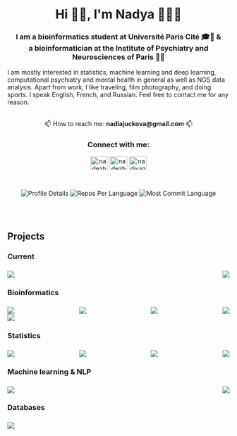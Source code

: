 <h1 align="center">Hi 👋🏻, I'm Nadya 👩🏻‍🦰</h1>
<h3 align="center">I am a bioinformatics student at Université Paris Cité 🎓🔬 & <br> a bioinformatician at the Institute of Psychiatry and Neurosciences of Paris 🧠🧬</h3>
I am mostly interested in statistics, machine learning and deep learning, computational psychiatry and mental health in general as well as NGS data analysis. Apart from work, I like traveling, film photography, and doing sports. I speak English, French, and Russian. Feel free to contact me for any reason. <br><br>
<p align="center"> 📫 How to reach me: <b>nadiajuckova@gmail.com</b> 📫</p>

<h3 align="center">Connect with me:</h3>
<p align="center">
<a href="https://linkedin.com/in/nadezhdazhukova" target="blank"><img align="center" src="https://raw.githubusercontent.com/rahuldkjain/github-profile-readme-generator/master/src/images/icons/Social/linked-in-alt.svg" alt="nadezhdazhukova" height="30" width="40" /></a>
<a href="https://kaggle.com/nadezhdazhukova" target="blank"><img align="center" src="https://raw.githubusercontent.com/rahuldkjain/github-profile-readme-generator/master/src/images/icons/Social/kaggle.svg" alt="nadezhdazhukova" height="30" width="40" /></a>
<a href="https://instagram.com/nadiyazhukova" target="blank"><img align="center" src="https://raw.githubusercontent.com/rahuldkjain/github-profile-readme-generator/master/src/images/icons/Social/instagram.svg" alt="nadiyazhukova" height="30" width="40" /></a>
</p>
<br>
<p align="center">
  <img src="http://github-profile-summary-cards.vercel.app/api/cards/profile-details?username=zhukovanadezhda&theme=dracula" alt="Profile Details">
  <img src="http://github-profile-summary-cards.vercel.app/api/cards/repos-per-language?username=zhukovanadezhda&theme=dracula" alt="Repos Per Language">
  <img src="http://github-profile-summary-cards.vercel.app/api/cards/most-commit-language?username=zhukovanadezhda&theme=dracula" alt="Most Commit Language">
</p>

<br><br>
<h2>Projects</h2>

<h3>Current<h3>

<div style="display: flex; justify-content: space-between;">
 <a href="https://github.com/zhukovanadezhda/bioinformatics-software">
    <img src="https://github-readme-stats.vercel.app/api/pin/?username=zhukovanadezhda&repo=bioinformatics-software&show_owner=false)">
 </a>
 
 <a href="https://github.com/zhukovanadezhda/schizophrenia">
    <img src="https://github-readme-stats.vercel.app/api/pin/?username=zhukovanadezhda&repo=schizophrenia&show_owner=false">
 </a>


</div>


<h3>Bioinformatics<h3>

<div style="display: flex; justify-content: space-between;">
 <a href="https://github.com/zhukovanadezhda/bioinformatics-software">
    <img src="https://github-readme-stats.vercel.app/api/pin/?username=zhukovanadezhda&repo=bioinformatics-software&show_owner=false)">
 </a>
 
<a href="https://github.com/zhukovanadezhda/smith-waterman">
   <img src="https://github-readme-stats.vercel.app/api/pin/?username=zhukovanadezhda&repo=smith-waterman&show_owner=false">
</a>
 
<a href="https://github.com/zhukovanadezhda/dinucleo-freq">
  <img src="https://github-readme-stats.vercel.app/api/pin/?username=zhukovanadezhda&repo=dinucleo-freq&show_owner=false">
</a>
 
<a href="https://github.com/zhukovanadezhda/PanGenAI">
  <img src="https://github-readme-stats.vercel.app/api/pin/?username=zhukovanadezhda&repo=PanGenAI&show_owner=false">
</a>
 </div>
 
 <a href="https://github.com/zhukovanadezhda/rosalind-problems">
  <img src="https://github-readme-stats.vercel.app/api/pin/?username=zhukovanadezhda&repo=rosalind-problems&show_owner=false">
 </a>

<h3>Statistics<h3>
  
<div style="display: flex; justify-content: space-between;">
  <a href="https://github.com/zhukovanadezhda/hiv-2-protease">
    <img src="https://github-readme-stats.vercel.app/api/pin/?username=zhukovanadezhda&repo=hiv-2-protease&show_owner=false">
  </a>
 
  <a href="https://github.com/zhukovanadezhda/world-happiness">
    <img src="https://github-readme-stats.vercel.app/api/pin/?username=zhukovanadezhda&repo=world-happiness&show_owner=false">
  </a>
  
  <a href="https://github.com/zhukovanadezhda/goodreads-books">
    <img src="https://github-readme-stats.vercel.app/api/pin/?username=zhukovanadezhda&repo=goodreads-books&show_owner=false">
  </a>

  <a href="https://github.com/zhukovanadezhda/exam-results">
    <img src="https://github-readme-stats.vercel.app/api/pin/?username=zhukovanadezhda&repo=exam-results&show_owner=false">
  </a>
</div>

<h3>Machine learning & NLP<h3>
  
<div style="display: flex; justify-content: space-between;">
  
<a href="https://github.com/zhukovanadezhda/housing-prices">
  <img src="https://github-readme-stats.vercel.app/api/pin/?username=zhukovanadezhda&repo=housing-prices&show_owner=false">
</a>
 
 <a href="https://github.com/zhukovanadezhda/psy-ner">
    <img src="https://github-readme-stats.vercel.app/api/pin/?username=zhukovanadezhda&repo=psy-ner&show_owner=false">
 </a>
</div>
 
 <h3>Databases<h3>
  
 <a href="https://github.com/zhukovanadezhda/ecommerce-database">
    <img src="https://github-readme-stats.vercel.app/api/pin/?username=zhukovanadezhda&repo=ecommerce-database&show_owner=false">
  </a>

 
